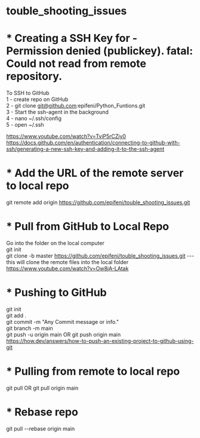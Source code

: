 # touble_shooting_issues

# * Creating a SSH Key for -  Permission denied (publickey). fatal: Could not read from remote repository. <br />

To SSH to GitHub  <br />
1 - create repo on GitHub  <br />
2 - git clone git@github.com:epifeni/Python_Funtions.git  <br />
3 - Start the ssh-agent in the background  <br />
4 - nano ~/.ssh/config  <br />
5 - open ~/.ssh  <br />

https://www.youtube.com/watch?v=TviP5rCZiy0  <br />
https://docs.github.com/en/authentication/connecting-to-github-with-ssh/generating-a-new-ssh-key-and-adding-it-to-the-ssh-agent  <br />

# * Add the URL of the remote server to local repo  <br />
git remote add origin https://github.com/epifeni/touble_shooting_issues.git  <br />

# * Pull from GitHub to Local Repo  <br />
Go into the folder on the local computer  <br />
git init  <br />
git clone -b master https://github.com/epifeni/touble_shooting_issues.git --- this will clone the remote files into the local folder  <br />
https://www.youtube.com/watch?v=Ow8jA-LAtak  <br />

# * Pushing to GitHub  <br />
git init  <br />
git add .  <br />
git commit -m "Any Commit message or info."  <br />
git branch -m main  <br />
git push -u origin main  OR git push origin main  <br />
https://how.dev/answers/how-to-push-an-existing-project-to-github-using-git  <br />

# * Pulling from remote to local repo <br />
git pull  OR git pull origin main  <br />

# * Rebase repo <br />
git pull --rebase origin main <br />

